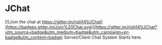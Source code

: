 # JChat

[![Join the chat at https://gitter.im/rish141/JChat](https://badges.gitter.im/Join%20Chat.svg)](https://gitter.im/rish141/JChat?utm_source=badge&utm_medium=badge&utm_campaign=pr-badge&utm_content=badge)
Server/Client Chat System
Starts here.
